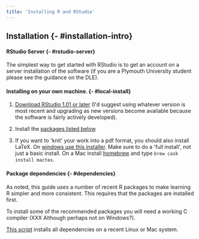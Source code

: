 ```yaml
---
title: 'Installing R and RStudio'
---
```






## Installation {- #installation-intro}


#### RStudio Server {- #rstudio-server}

The simplest way to get started with RStudio is to get an account on a server installation of the software (if you are a Plymouth University student please see the guidance on the DLE).




#### Installing on your own machine. {- #local-install}


1. [Download RStudio 1.01 or later](https://www.rstudio.com/products/rstudio/download/) (I'd suggest using whatever version is most recent and upgrading as new versions become available because the software is fairly actively developed).

2. Install the [packages listed below](#dependencies)

3. If you want to 'knit' your work into a pdf format, you should also install LaTeX. On [windows use this installer](https://miktex.org/download). Make sure to do a 'full install', not just a basic install. On a Mac install [homebrew](https://brew.sh) and type `brew cask install mactex`.




#### Package dependencies {- #dependencies}

As noted, this guide uses a number of recent R packages to make learning R simpler and more consistent. This requires that the packages are installed first.

To install some of the recommended packages you will need a working C compiler (XXX Although perhaps not on Windows?). 

[This script](requirements.R) installs all dependencies on a recent Linux or Mac system. 






